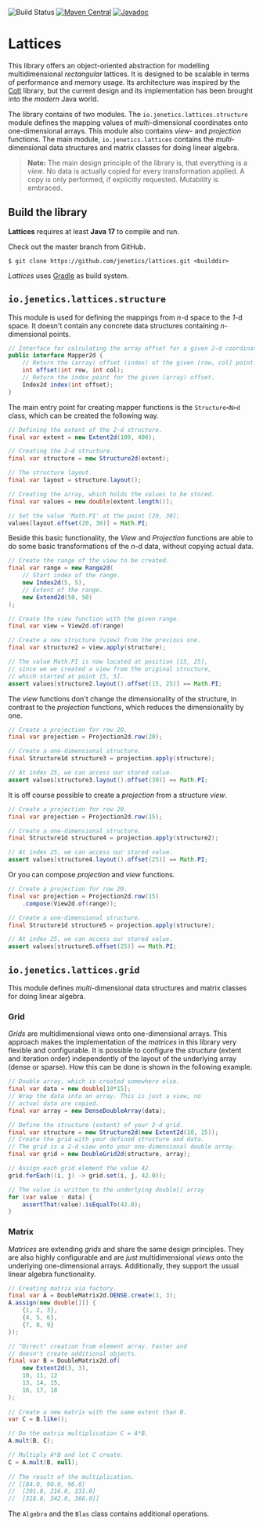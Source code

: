 ![Build Status](https://github.com/jenetics/lattices/actions/workflows/gradle.yml/badge.svg)
[![Maven Central](https://maven-badges.herokuapp.com/maven-central/io.jenetics/lattices/badge.svg)](http://search.maven.org/#search%7Cga%7C1%7Ca%3A%22lattices%22)
[![Javadoc](https://www.javadoc.io/badge/io.jenetics/lattices.svg)](http://www.javadoc.io/doc/io.jenetics/lattices)

# Lattices

This library offers an object-oriented abstraction for modelling multidimensional _rectangular_ lattices. It is designed to be scalable in terms of performance and memory usage. Its architecture was inspired by the [Colt](https://dst.lbl.gov/ACSSoftware/colt/) library, but the current design and its implementation has been brought into the _modern_ Java world.

The library contains of two modules. The `io.jenetics.lattices.structure` module defines the mapping values of _multi_-dimensional coordinates onto one-dimensional arrays. This module also contains _view_- and _projection_ functions. The main module, `io.jenetics.lattices` contains the _multi_-dimensional data structures and matrix classes for doing linear algebra.

> **Note:** The main design principle of the library is, that everything is a _view_. No data is actually copied for every transformation applied. A copy is only performed, if explicitly requested. Mutability is embraced.

## Build the library

**Lattices** requires at least **Java 17** to compile and run.

Check out the master branch from GitHub.

    $ git clone https://github.com/jenetics/lattices.git <builddir>

_Lattices_ uses [Gradle](http://www.gradle.org/downloads) as build system.

## `io.jenetics.lattices.structure`

This module is used for defining the mappings from _n_-d space to the _1_-d space. It doesn't contain any concrete data structures containing _n_-dimensional points.

```java
// Interface for calculating the array offset for a given 2-d coordinate.
public interface Mapper2d {
    // Return the (array) offset (index) of the given [row, col] point.
    int offset(int row, int col);
    // Return the index point for the given (array) offset.
    Index2d index(int offset);
}
```

The main entry point for creating mapper functions is the `Structure<N>d` class, which can be created the following way.

```java
// Defining the extent of the 2-d structure.
final var extent = new Extent2d(100, 400);

// Creating the 2-d structure.
final var structure = new Structure2d(extent);

// The structure layout.
final var layout = structure.layout();

// Creating the array, which holds the values to be stored.
final var values = new double[extent.length()];

// Set the value 'Math.PI' at the point [20, 30];
values[layout.offset(20, 30)] = Math.PI;
```

Beside this basic functionality, the _View_ and _Projection_ functions are able to do some basic transformations of the _n_-d data, without copying actual data.

```java
// Create the range of the view to be created.
final var range = new Range2d(
    // Start index of the range.
    new Index2d(5, 5),
    // Extent of the range.
    new Extend2d(50, 50)
);

// Create the view function with the given range.
final var view = View2d.of(range)

// Create a new structure (view) from the previous one.
final var structure2 = view.apply(structure);

// The value Math.PI is now located at position [15, 25], 
// since we we created a view from the original structure, 
// which started at point [5, 5].    
assert values[structure2.layout().offset(15, 25)] == Math.PI;
```

The _view_ functions don't change the dimensionality of the structure, in contrast to the _projection_ functions, which reduces the dimensionality by one.

```java
// Create a projection for row 20.
final var projection = Projection2d.row(20);

// Create a one-dimensional structure.
final Structure1d structure3 = projection.apply(structure);

// At index 25, we can access our stored value.
assert values[structure3.layout().offset(30)] == Math.PI;
```

It is off course possible to create a _projection_ from a structure _view_.

```java
// Create a projection for row 20.
final var projection = Projection2d.row(15);

// Create a one-dimensional structure.
final Structure1d structure4 = projection.apply(structure2);

// At index 25, we can access our stored value.
assert values[structure4.layout().offset(25)] == Math.PI;
```

Or you can compose _projection_ and _view_ functions.

```java
// Create a projection for row 20.
final var projection = Projection2d.row(15)
    .compose(View2d.of(range));

// Create a one-dimensional structure.
final Structure1d structure5 = projection.apply(structure);

// At index 25, we can access our stored value.
assert values[structure5.offset(25)] == Math.PI;
```


## `io.jenetics.lattices.grid`

This module defines _multi_-dimensional data structures and matrix classes for doing linear algebra.

### Grid

_Grids_ are multidimensional views onto one-dimensional arrays. This approach makes the implementation of the _matrices_ in this library very flexible and configurable. It is possible to configure the _structure_ (extent and iteration order) independently of the layout of the underlying array (dense or sparse). How this can be done is shown in the following example.

```java
// Double array, which is created somewhere else.
final var data = new double[10*15];
// Wrap the data into an array. This is just a view, no
// actual data are copied.
final var array = new DenseDoubleArray(data);

// Define the structure (extent) of your 2-d grid.
final var structure = new Structure2d(new Extent2d(10, 15));
// Create the grid with your defined structure and data.
// The grid is a 2-d view onto your one-dimensional double array.
final var grid = new DoubleGrid2d(structure, array);

// Assign each grid element the value 42.
grid.forEach((i, j) -> grid.set(i, j, 42.0));

// The value is written to the underlying double[] array
for (var value : data) {
    assertThat(value).isEqualTo(42.0);
}
```

### Matrix

_Matrices_ are extending _grids_ and share the same design principles. They are also highly configurable and are _just_ multidimensional _views_ onto the underlying one-dimensional arrays. Additionally, they support the usual linear algebra functionality.

```java
// Creating matrix via factory.
final var A = DoubleMatrix2d.DENSE.create(3, 3);
A.assign(new double[][] {
    {1, 2, 3},
    {4, 5, 6},
    {7, 8, 9}
});

// "Direct" creation from element array. Faster and
// doesn't create additional objects.
final var B = DoubleMatrix2d.of(
    new Extent2d(3, 3),
    10, 11, 12
    13, 14, 15,
    16, 17, 18
);
    
// Create a new matrix with the same extent than B.
var C = B.like();

// Do the matrix multiplication C = A*B.
A.mult(B, C);

// Multiply A*B and let C create.
C = A.mult(B, null);
    
// The result of the multiplication.    
// [[84.0, 90.0, 96.0]
//  [201.0, 216.0, 231.0]
//  [318.0, 342.0, 366.0]]
```

The `Algebra` and the `Blas` class contains additional operations.




